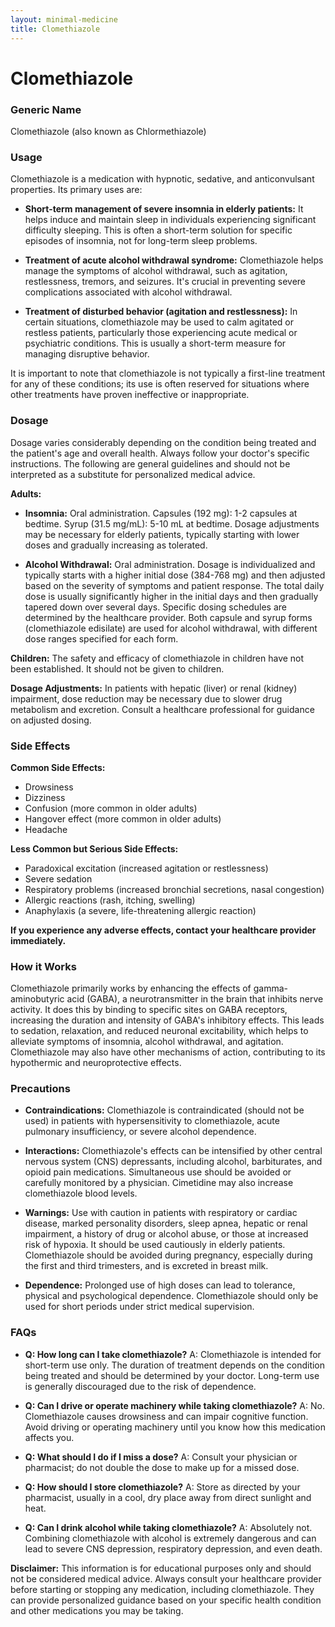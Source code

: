 ```yaml
---
layout: minimal-medicine
title: Clomethiazole
---
```


# Clomethiazole
### Generic Name
Clomethiazole (also known as Chlormethiazole)

### Usage
Clomethiazole is a medication with hypnotic, sedative, and anticonvulsant properties.  Its primary uses are:

* **Short-term management of severe insomnia in elderly patients:**  It helps induce and maintain sleep in individuals experiencing significant difficulty sleeping.  This is often a short-term solution for specific episodes of insomnia, not for long-term sleep problems.

* **Treatment of acute alcohol withdrawal syndrome:**  Clomethiazole helps manage the symptoms of alcohol withdrawal, such as agitation, restlessness, tremors, and seizures. It's crucial in preventing severe complications associated with alcohol withdrawal.

* **Treatment of disturbed behavior (agitation and restlessness):** In certain situations, clomethiazole may be used to calm agitated or restless patients, particularly those experiencing acute medical or psychiatric conditions. This is usually a short-term measure for managing disruptive behavior.

It is important to note that clomethiazole is not typically a first-line treatment for any of these conditions; its use is often reserved for situations where other treatments have proven ineffective or inappropriate.

### Dosage

Dosage varies considerably depending on the condition being treated and the patient's age and overall health.  Always follow your doctor's specific instructions.  The following are general guidelines and should not be interpreted as a substitute for personalized medical advice.

**Adults:**

* **Insomnia:**  Oral administration. Capsules (192 mg): 1-2 capsules at bedtime. Syrup (31.5 mg/mL): 5-10 mL at bedtime.  Dosage adjustments may be necessary for elderly patients, typically starting with lower doses and gradually increasing as tolerated.

* **Alcohol Withdrawal:** Oral administration.  Dosage is individualized and typically starts with a higher initial dose (384-768 mg) and then adjusted based on the severity of symptoms and patient response.  The total daily dose is usually significantly higher in the initial days and then gradually tapered down over several days. Specific dosing schedules are determined by the healthcare provider. Both capsule and syrup forms (clomethiazole edisilate) are used for alcohol withdrawal, with different dose ranges specified for each form.


**Children:** The safety and efficacy of clomethiazole in children have not been established.  It should not be given to children.

**Dosage Adjustments:**  In patients with hepatic (liver) or renal (kidney) impairment, dose reduction may be necessary due to slower drug metabolism and excretion. Consult a healthcare professional for guidance on adjusted dosing.

### Side Effects

**Common Side Effects:**

* Drowsiness
* Dizziness
* Confusion (more common in older adults)
* Hangover effect (more common in older adults)
* Headache

**Less Common but Serious Side Effects:**

* Paradoxical excitation (increased agitation or restlessness)
* Severe sedation
* Respiratory problems (increased bronchial secretions, nasal congestion)
* Allergic reactions (rash, itching, swelling)
* Anaphylaxis (a severe, life-threatening allergic reaction)

**If you experience any adverse effects, contact your healthcare provider immediately.**

### How it Works

Clomethiazole primarily works by enhancing the effects of gamma-aminobutyric acid (GABA), a neurotransmitter in the brain that inhibits nerve activity.  It does this by binding to specific sites on GABA receptors, increasing the duration and intensity of GABA's inhibitory effects. This leads to sedation, relaxation, and reduced neuronal excitability, which helps to alleviate symptoms of insomnia, alcohol withdrawal, and agitation.  Clomethiazole may also have other mechanisms of action, contributing to its hypothermic and neuroprotective effects.

### Precautions

* **Contraindications:** Clomethiazole is contraindicated (should not be used) in patients with hypersensitivity to clomethiazole, acute pulmonary insufficiency, or severe alcohol dependence.

* **Interactions:**  Clomethiazole's effects can be intensified by other central nervous system (CNS) depressants, including alcohol, barbiturates, and opioid pain medications.  Simultaneous use should be avoided or carefully monitored by a physician.  Cimetidine may also increase clomethiazole blood levels.

* **Warnings:**  Use with caution in patients with respiratory or cardiac disease, marked personality disorders, sleep apnea, hepatic or renal impairment, a history of drug or alcohol abuse, or those at increased risk of hypoxia.  It should be used cautiously in elderly patients.  Clomethiazole should be avoided during pregnancy, especially during the first and third trimesters, and is excreted in breast milk.

* **Dependence:**  Prolonged use of high doses can lead to tolerance, physical and psychological dependence.  Clomethiazole should only be used for short periods under strict medical supervision.

### FAQs

* **Q: How long can I take clomethiazole?** A: Clomethiazole is intended for short-term use only.  The duration of treatment depends on the condition being treated and should be determined by your doctor.  Long-term use is generally discouraged due to the risk of dependence.

* **Q: Can I drive or operate machinery while taking clomethiazole?** A: No.  Clomethiazole causes drowsiness and can impair cognitive function.  Avoid driving or operating machinery until you know how this medication affects you.

* **Q: What should I do if I miss a dose?** A: Consult your physician or pharmacist; do not double the dose to make up for a missed dose.

* **Q: How should I store clomethiazole?** A: Store as directed by your pharmacist, usually in a cool, dry place away from direct sunlight and heat.

* **Q: Can I drink alcohol while taking clomethiazole?** A: Absolutely not. Combining clomethiazole with alcohol is extremely dangerous and can lead to severe CNS depression, respiratory depression, and even death.


**Disclaimer:** This information is for educational purposes only and should not be considered medical advice.  Always consult your healthcare provider before starting or stopping any medication, including clomethiazole.  They can provide personalized guidance based on your specific health condition and other medications you may be taking.
